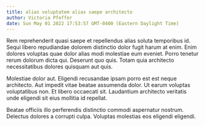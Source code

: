 ```yaml
---
title: alias voluptatem alias saepe architecto
author: Victoria Pfeffer
date: Sun May 01 2022 17:53:57 GMT-0400 (Eastern Daylight Time)
---
```

Rem reprehenderit quasi saepe et repellendus alias soluta temporibus id. Sequi libero repudiandae dolorem distinctio dolor fugit harum at enim. Enim dolores voluptas quae dolor alias modi molestiae eum eveniet. Porro tenetur rerum dolorum dicta qui. Deserunt quo quis. Totam quia architecto necessitatibus dolores quisquam aut quis.

 Molestiae dolor aut. Eligendi recusandae ipsam porro est est neque architecto. Aut impedit vitae beatae assumenda dolor. Ut earum voluptas voluptatibus non. Et libero occaecati sit. Laudantium architecto veritatis unde eligendi sit eius mollitia id repellat.

 Beatae officiis illo perferendis distinctio commodi aspernatur nostrum. Delectus dolores a corrupti culpa. Voluptas molestias eos eligendi eligendi.